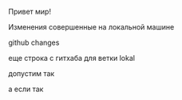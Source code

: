 Привет мир!

Изменения совершенные на локальной машине

github changes    

еще строка с гитхаба для ветки lokal

допустим так

а если так
